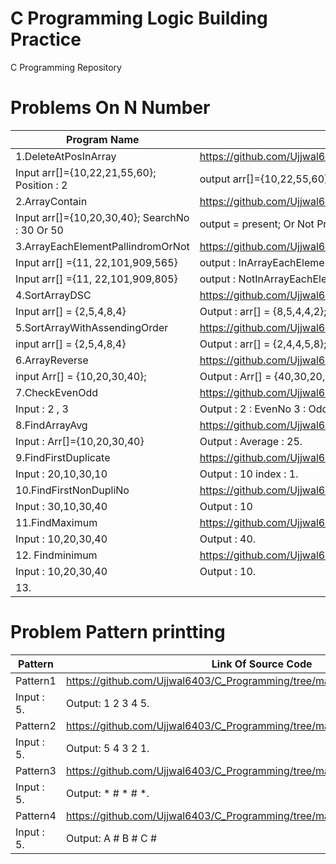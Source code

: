 # C Programming Logic Building Practice
C Programming Repository
# Problems On N Number
| Program Name             | Link Of Source Code                                                                   |
| ----------------- | ------------------------------------------------------------------ |
|1.DeleteAtPosInArray           |https://github.com/Ujjwal6403/C_Programming/blob/main/DeleteAtPosInArray.c
|Input arr[]={10,22,21,55,60};   Position : 2        | output arr[]={10,22,55,60};
|2.ArrayContain                 |https://github.com/Ujjwal6403/C_Programming/blob/main/ArrayContain.c
|Input arr[]={10,20,30,40};     SearchNo  : 30 Or 50      | output  =  present; Or Not Present;
|3.ArrayEachElementPallindromOrNot |https://github.com/Ujjwal6403/C_Programming/blob/main/ArrEachElePallindromOrNot.c
Input arr[] ={11, 22,101,909,565} |output : InArrayEachElementPallidrom ;
Input arr[] ={11, 22,101,909,805} |output : NotInArrayEachElementPallidrom ;
|4.SortArrayDSC                |https://github.com/Ujjwal6403/C_Programming/blob/main/SortArrayDSC.c
|Input arr[] = {2,5,4,8,4}    | Output : arr[] = {8,5,4,4,2};
|5.SortArrayWithAssendingOrder  |https://github.com/Ujjwal6403/C_Programming/blob/main/SortArrayWithAssendingOrder.c
|input arr[] = {2,5,4,8,4}    | Output : arr[] = {2,4,4,5,8};
|6.ArrayReverse             |https://github.com/Ujjwal6403/C_Programming/blob/main/ArrayReverse.c
|input Arr[] = {10,20,30,40};| Output : Arr[] = {40,30,20,10};
|7.CheckEvenOdd              | https://github.com/Ujjwal6403/C_Programming/blob/main/CheckEvenOdd.c
|Input : 2    ,    3          | Output : 2 : EvenNo  3 : OddNo;
|8.FindArrayAvg               | https://github.com/Ujjwal6403/C_Programming/blob/main/FindArrayAvg.c
|Input : Arr[]={10,20,30,40}  | Output : Average : 25.
|9.FindFirstDuplicate         |https://github.com/Ujjwal6403/C_Programming/blob/main/FindFirstDuplicate.c
|Input : 20,10,30,10          | Output : 10  index : 1.
|10.FindFirstNonDupliNo| https://github.com/Ujjwal6403/C_Programming/blob/main/FindFirstNonDupliNo.c
|Input : 30,10,30,40          | Output : 10  
|11.FindMaximum               |https://github.com/Ujjwal6403/C_Programming/blob/main/FindMaximum.c
|Input : 10,20,30,40          |Output : 40.
|12. Findminimum              |https://github.com/Ujjwal6403/C_Programming/blob/main/Findminimum.c
|Input : 10,20,30,40          |Output : 10.
|13. 


# Problem Pattern printting
|Pattern                    | Link Of Source Code
|---------------------------|-------------------------------------------------------------------|
|Pattern1                   | https://github.com/Ujjwal6403/C_Programming/tree/main/Pattern/Basic/Pattern1.c
|Input : 5.                 | Output: 1 2 3 4 5.
|Pattern2                   | https://github.com/Ujjwal6403/C_Programming/tree/main/Pattern/Basic/Pattern2.c
|Input : 5.                 | Output: 5 4 3 2 1.
|Pattern3                   | https://github.com/Ujjwal6403/C_Programming/tree/main/Pattern/Basic/Pattern3.c
|Input : 5.                 | Output: * # * # *.
|Pattern4                   | https://github.com/Ujjwal6403/C_Programming/tree/main/Pattern/Basic/Pattern4.c
|Input : 5.                 | Output: A # B # C #

